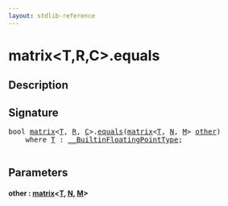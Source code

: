 ```yaml
---
layout: stdlib-reference
---
```


# matrix\<T,R,C\>\.equals

## Description





## Signature 

<pre>
<span class="code_keyword">bool</span> <a href="../types/matrix/index.html" class="code_type">matrix</a>&lt;<a href=".html" class="code_type">T</a>, <a href="../types/matrix/index.html#decl-R" class="code_var">R</a>, <a href="../types/matrix/index.html#decl-C" class="code_var">C</a>&gt;.<a href="equals.html">equals</a>(<a href="../types/matrix/index.html" class="code_type">matrix</a>&lt;<a href=".html" class="code_type">T</a>, <a href="../types/matrix/index.html#decl-N" class="code_var">N</a>, <a href="../types/matrix/index.html#decl-M" class="code_var">M</a>&gt; <a href="equals.html#decl-other" class="code_param">other</a>)
    <span class='code_keyword'>where</span> <a href=".html" class="code_type">T</a> : <a href="../interfaces/0_builtinfloatingpointtype-029hm/index.html" class="code_type">__BuiltinFloatingPointType</a>;

</pre>

## Parameters

####  <a id="decl-other"></a>other  : [matrix](../types/matrix/index.html)\<[T](.html), [N](../types/matrix/index.html#decl-N), [M](../types/matrix/index.html#decl-M)\>

